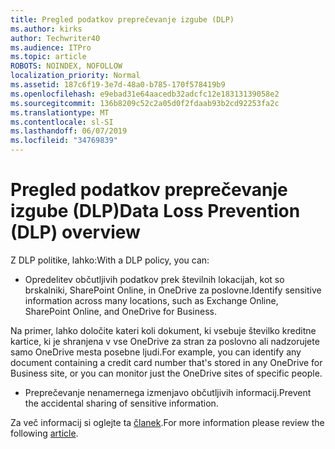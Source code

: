 ```yaml
---
title: Pregled podatkov preprečevanje izgube (DLP)
ms.author: kirks
author: Techwriter40
ms.audience: ITPro
ms.topic: article
ROBOTS: NOINDEX, NOFOLLOW
localization_priority: Normal
ms.assetid: 187c6f19-3e7d-48a0-b785-170f578419b9
ms.openlocfilehash: e9ebad31e64aacedb32adcfc12e18313139058e2
ms.sourcegitcommit: 136b8209c52c2a05d0f2fdaab93b2cd92253fa2c
ms.translationtype: MT
ms.contentlocale: sl-SI
ms.lasthandoff: 06/07/2019
ms.locfileid: "34769839"
---
```

# <a name="data-loss-prevention-dlp-overview"></a><span data-ttu-id="42ff0-102">Pregled podatkov preprečevanje izgube (DLP)</span><span class="sxs-lookup"><span data-stu-id="42ff0-102">Data Loss Prevention (DLP) overview</span></span>

<span data-ttu-id="42ff0-103">Z DLP politike, lahko:</span><span class="sxs-lookup"><span data-stu-id="42ff0-103">With a DLP policy, you can:</span></span>

- <span data-ttu-id="42ff0-104">Opredelitev občutljivih podatkov prek številnih lokacijah, kot so brskalniki, SharePoint Online, in OneDrive za poslovne.</span><span class="sxs-lookup"><span data-stu-id="42ff0-104">Identify sensitive information across many locations, such as Exchange Online, SharePoint Online, and OneDrive for Business.</span></span>


<span data-ttu-id="42ff0-105">Na primer, lahko določite kateri koli dokument, ki vsebuje številko kreditne kartice, ki je shranjena v vse OneDrive za stran za poslovno ali nadzorujete samo OneDrive mesta posebne ljudi.</span><span class="sxs-lookup"><span data-stu-id="42ff0-105">For example, you can identify any document containing a credit card number that's stored in any OneDrive for Business site, or you can monitor just the OneDrive sites of specific people.</span></span>

- <span data-ttu-id="42ff0-106">Preprečevanje nenamernega izmenjavo občutljivih informacij.</span><span class="sxs-lookup"><span data-stu-id="42ff0-106">Prevent the accidental sharing of sensitive information.</span></span>


<span data-ttu-id="42ff0-107">Za več informacij si oglejte ta [članek](https://docs.microsoft.com/office365/securitycompliance/data-loss-prevention-policies).</span><span class="sxs-lookup"><span data-stu-id="42ff0-107">For more information please review the following [article](https://docs.microsoft.com/office365/securitycompliance/data-loss-prevention-policies).</span></span>

